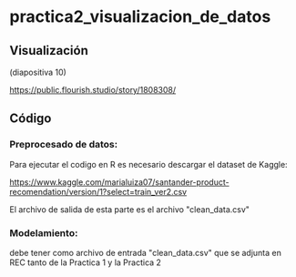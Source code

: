 # practica2_visualizacion_de_datos

## Visualización

(diapositiva 10)

https://public.flourish.studio/story/1808308/

## Código

### Preprocesado de datos:

Para ejecutar el codigo en R es necesario descargar el dataset de Kaggle:

https://www.kaggle.com/marialuiza07/santander-product-recomendation/version/1?select=train_ver2.csv

El archivo de salida de esta parte es el archivo "clean_data.csv"

### Modelamiento:

debe tener como archivo de entrada "clean_data.csv" que se adjunta en REC tanto de la Practica 1 y la Practica 2

